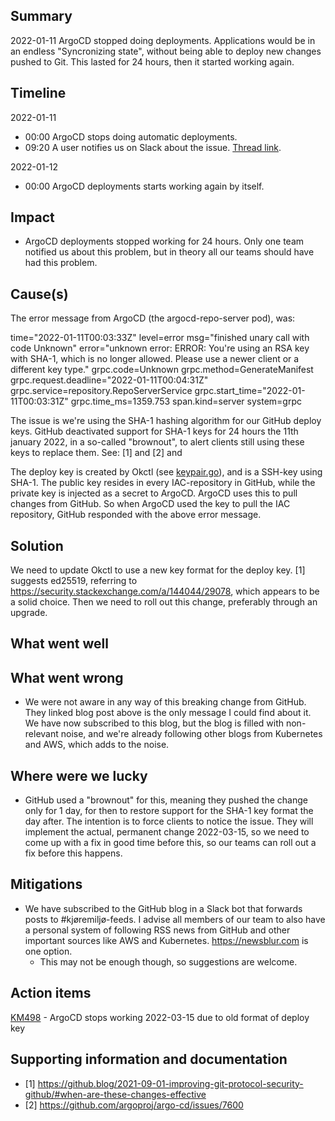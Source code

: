 ## Summary

2022-01-11 ArgoCD stopped doing deployments. Applications would be in an endless "Syncronizing state", without being able to
deploy new changes pushed to Git. This lasted for 24 hours, then it started working again.

## Timeline

2022-01-11
* 00:00 ArgoCD stops doing automatic deployments.
* 09:20 A user notifies us on Slack about the issue. [Thread link](https://oslokommune.slack.com/archives/CV9EGL9UG/p1641889201058000).

2022-01-12
* 00:00 ArgoCD deployments starts working again by itself. 

## Impact

* ArgoCD deployments stopped working for 24 hours. Only one team notified us about this problem, but in theory all our teams
should have had this problem.

## Cause(s)

The error message from ArgoCD (the argocd-repo-server pod), was:

time="2022-01-11T00:03:33Z" level=error msg="finished unary call with code Unknown" error="unknown error: ERROR: You're using an
RSA key with SHA-1, which is no longer allowed. Please use a newer client or a different key type." grpc.code=Unknown
grpc.method=GenerateManifest grpc.request.deadline="2022-01-11T00:04:31Z" grpc.service=repository.RepoServerService
grpc.start_time="2022-01-11T00:03:31Z" grpc.time_ms=1359.753 span.kind=server system=grpc

The issue is we're using the SHA-1 hashing algorithm for our GitHub deploy keys. GitHub deactivated support for SHA-1 keys for 24
hours the 11th january 2022, in a so-called "brownout", to alert clients still using these keys to replace them. See: [1] and [2]
and

The deploy key is created by Okctl (see
[keypair.go](https://github.com/oslokommune/okctl/blob/2173be74b104abd36b9b9b17b12b3f3d9f41fed2/pkg/keypair/keypair.go)), and is a
SSH-key using SHA-1. The public key resides in every IAC-repository in GitHub, while the private key is injected as a secret to
ArgoCD. ArgoCD uses this to pull changes from GitHub. So when ArgoCD used the key to pull the IAC repository, GitHub responded
with the above error message.

## Solution

We need to update Okctl to use a new key format for the deploy key. [1] suggests ed25519, referring
to https://security.stackexchange.com/a/144044/29078, which appears to be a solid choice. Then we need to roll out this change,
preferably through an upgrade.

## What went well


## What went wrong

* We were not aware in any way of this breaking change from GitHub. They linked blog post above is the only message I could find
about it. We have now subscribed to this blog, but the blog is filled with non-relevant noise, and we're already following
other blogs from Kubernetes and AWS, which adds to the noise.

## Where were we lucky

* GitHub used a "brownout" for this, meaning they pushed the change only for 1 day, for then to restore support for the SHA-1 key
  format the day after. The intention is to force clients to notice the issue. They will implement the actual, permanent change
  2022-03-15, so we need to come up with a fix in good time before this, so our teams can roll out a fix before this happens.

## Mitigations

<!--
Describe potential steps to prevent this event from happening again, be it technical, processes, etc.

Example:
- Request that proactive messages will be sendt in smaller batches, ideally during regular work hours, for load to be
    better distributed.
- Create tests that cover creation and authentication of users
-->

* We have subscribed to the GitHub blog in a Slack bot that forwards posts to #kjøremiljø-feeds. I advise all members of our team
to also have a personal system of following RSS news from GitHub and other important sources like AWS and Kubernetes.
https://newsblur.com is one option.
  * This may not be enough though, so suggestions are welcome.

## Action items

[KM498](https://trello.com/c/9GxBElfD/498-argocd-stops-working-2022-03-15-due-to-old-format-of-deploy-key) - ArgoCD stops working
2022-03-15 due to old format of deploy key

## Supporting information and documentation

* [1] https://github.blog/2021-09-01-improving-git-protocol-security-github/#when-are-these-changes-effective
* [2] https://github.com/argoproj/argo-cd/issues/7600